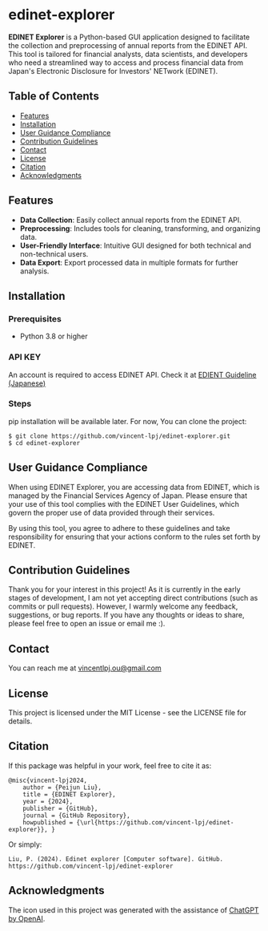 # edinet-explorer

**EDINET Explorer** is a Python-based GUI application designed to facilitate the collection and preprocessing of annual reports from the EDINET API. This tool is tailored for financial analysts, data scientists, and developers who need a streamlined way to access and process financial data from Japan's Electronic Disclosure for Investors' NETwork (EDINET).

## Table of Contents
- [Features](#features)
- [Installation](#installation)
- [User Guidance Compliance](#user-guidance-compliance)
- [Contribution Guidelines](#contribution-guidelines)
- [Contact](#contact)
- [License](#license)
- [Citation](#citation)
- [Acknowledgments](#Acknowledgments)

## Features
- **Data Collection**: Easily collect annual reports from the EDINET API.
- **Preprocessing**: Includes tools for cleaning, transforming, and organizing data.
- **User-Friendly Interface**: Intuitive GUI designed for both technical and non-technical users.
- **Data Export**: Export processed data in multiple formats for further analysis.

## Installation

### Prerequisites
- Python 3.8 or higher

### API KEY
An account is required to access EDINET API. 
Check it at [EDIENT Guideline (Japanese)](https://disclosure2dl.edinet-fsa.go.jp/guide/static/disclosure/WZEK0110.html)

### Steps
pip installation will be available later.
For now, You can clone the project:

```
$ git clone https://github.com/vincent-lpj/edinet-explorer.git
$ cd edinet-explorer
```

## User Guidance Compliance
When using EDINET Explorer, you are accessing data from EDINET, which is managed by the Financial Services Agency of Japan. Please ensure that your use of this tool complies with the EDINET User Guidelines, which govern the proper use of data provided through their services. 

By using this tool, you agree to adhere to these guidelines and take responsibility for ensuring that your actions conform to the rules set forth by EDINET.

## Contribution Guidelines
Thank you for your interest in this project! As it is currently in the early stages of development, I am not yet accepting direct contributions (such as commits or pull requests). However, I warmly welcome any feedback, suggestions, or bug reports. If you have any thoughts or ideas to share, please feel free to open an issue or email me :).

## Contact
You can reach me at vincentlpj.ou@gmail.com

## License
This project is licensed under the MIT License - see the LICENSE file for details.

## Citation
If this package was helpful in your work, feel free to cite it as:  
```
@misc{vincent-lpj2024, 
    author = {Peijun Liu}, 
    title = {EDINET Explorer}, 
    year = {2024}, 
    publisher = {GitHub}, 
    journal = {GitHub Repository}, 
    howpublished = {\url{https://github.com/vincent-lpj/edinet-explorer}}, }
```

Or simply:  
```
Liu, P. (2024). Edinet explorer [Computer software]. GitHub. https://github.com/vincent-lpj/edinet-explorer
```

## Acknowledgments
The icon used in this project was generated with the assistance of [ChatGPT by OpenAI](https://openai.com/chatgpt).